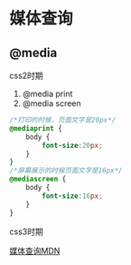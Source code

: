 # 媒体查询

## @media



css2时期

1. @media  print
2. @media  screen

```css
/*打印的时候，页面文字是20px*/
@mediaprint {
    body {
        font-size:20px;
    }
}
/*屏幕展示的时候页面文字是16px*/
@mediascreen {
    body {
        font-size:16px;
    }
}
```



css3时期

[媒体查询MDN](https://developer.mozilla.org/zh-CN/docs/Web/CSS/@media)

